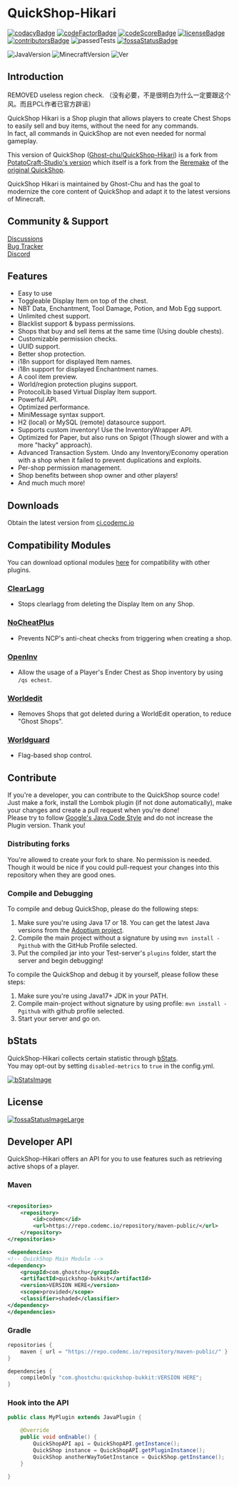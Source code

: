 <!-- Links -->

[codacy]: https://www.codacy.com/gh/Ghost-chu/QuickShop-Hikari/dashboard?utm_source=github.com&amp;utm_medium=referral&amp;utm_content=Ghost-chu/QuickShop-Hikari&amp;utm_campaign=Badge_Grade

[codeFactor]: https://www.codefactor.io/repository/github/ghost-chu/quickshop-hikari

[codeScore]: https://app.codiga.io/public/project/32011/QuickShop-Hikari/dashboard

[license]: https://github.com/Ghost-chu/QuickShop-Hikari/blob/hikari/LICENSE

[contributors]: https://github.com/Ghost-chu/QuickShop-Hikari/graphs/contributors

[fossaStatus]: https://app.fossa.com/projects/git%2Bgithub.com%2FGhost-chu%2FQuickShop-Hikari?ref=badge_shield

[fossaStatusLarge]: https://app.fossa.com/projects/git%2Bgithub.com%2FGhost-chu%2FQuickShop-Hikari?ref=badge_large

[quickshop-hikari]: https://github.com/Ghost-chu/QuickShop-Hikari

[quickshop-potato]: https://github.com/PotatoCraft-Studio/QuickShop-Reremake/

[quickshop-ghostchu]: https://github.com/Ghost-chu/QuickShop-Reremake

[quickshop-original]: https://github.com/KaiKikuchi/QuickShop

[codemc]: https://ci.codemc.io/job/Ghost-chu/job/QuickShop-Hikari/

[clearlagg]: https://www.spigotmc.org/resources/68271/

[worldguard]: https://dev.bukkit.org/projects/worldguard

[nocheatplus]: https://www.spigotmc.org/resources/nocheatplus.26/

[openinv]: https://dev.bukkit.org/projects/openinv

[worldedit]: https://dev.bukkit.org/projects/worldedit

[optional_modules]: https://ci.codemc.io/job/Ghost-chu/job/QuickShop-Hikari/

[googlejava]: https://google.github.io/styleguide/javaguide.html

[adoptium]: https://adoptium.net/

[bStats-site]: https://bstats.org

[bStats-plugin]: https://bstats.org/plugin/bukkit/QuickShop-Hikari/14281

<!-- Images/Badges -->

[codacyBadge]: https://app.codacy.com/project/badge/Grade/a04ef7174d9f4e65b60ae28b09222809

[codeFactorBadge]: https://www.codefactor.io/repository/github/ghost-chu/quickshop-hikari/badge

[codeScoreBadge]: https://api.codiga.io/project/32011/score/svg

[licenseBadge]: https://img.shields.io/github/license/Ghost-chu/QuickShop-Hikari.svg

[contributorsBadge]: https://img.shields.io/github/contributors/Ghost-chu/QuickShop-Hikari

[passedTests]: https://img.shields.io/jenkins/tests?compact_message&jobUrl=https://ci.codemc.io/job/Ghost-chu/job/QuickShop-Hikari

[fossaStatusBadge]: https://app.fossa.com/api/projects/git%2Bgithub.com%2FGhost-chu%2FQuickShop-Hikari.svg?type=shield

[fossaStatusImageLarge]: https://app.fossa.com/api/projects/git%2Bgithub.com%2FGhost-chu%2FQuickShop-Hikari.svg?type=large

[JavaVersion]: https://img.shields.io/badge/Java-Versions_17_+_18-orange.svg

[MinecraftVersion]: https://img.shields.io/badge/Minecraft-Java%20Edition%201.18%2B-blueviolet

[bStatsImage]: https://bstats.org/signatures/bukkit/QuickShop-Hikari.svg

[Ver]: https://img.shields.io/spiget/version/100125?label=version

<!-- Unused? -->
<!-- [//]: # (![Downloads]&#40;https://img.shields.io/spiget/downloads/62575?label=downloads&#41;) -->
<!-- [//]: # (![Rating]&#40;https://img.shields.io/spiget/rating/62575?label=rating&#41;) -->

<!-- Start of README -->

# QuickShop-Hikari

[![codacyBadge]][codacy]
[![codeFactorBadge]][codeFactor]
[![codeScoreBadge]][codeScore]
[![licenseBadge]][license]
[![contributorsBadge]][contributors]
![passedTests]
[![fossaStatusBadge]][fossaStatus]

![JavaVersion]
![MinecraftVersion]
![Ver]

## Introduction
REMOVED useless region check.
（没有必要，不是很明白为什么一定要跟这个风。而且PCL作者已官方辟谣）

QuickShop Hikari is a Shop plugin that allows players to create Chest Shops to easily sell and buy items, without the
need for any commands.  
In fact, all commands in QuickShop are not even needed for normal gameplay.

This version of QuickShop ([Ghost-chu/QuickShop-Hikari][quickshop-hikari]) is a fork
from [PotatoCraft-Studio's version][quickshop-potato] which itself is a fork from the [Reremake][quickshop-ghostchu] of
the [original QuickShop][quickshop-original].

QuickShop Hikari is maintained by Ghost-Chu and has the goal to modernize the core content of QuickShop and adapt it to
the latest versions of Minecraft.

## Community & Support

[Discussions](https://github.com/Ghost-chu/QuickShop-Hikari/discussions)  
[Bug Tracker](https://github.com/Ghost-chu/QuickShop-Hikari/issues)  
[Discord](https://discord.gg/Bu3dVtmsD3)

## Features

- Easy to use
- Toggleable Display Item on top of the chest.
- NBT Data, Enchantment, Tool Damage, Potion, and Mob Egg support.
- Unlimited chest support.
- Blacklist support & bypass permissions.
- Shops that buy and sell items at the same time (Using double chests).
- Customizable permission checks.
- UUID support.
- Better shop protection.
- i18n support for displayed Item names.
- i18n support for displayed Enchantment names.
- A cool item preview.
- World/region protection plugins support.
- ProtocolLib based Virtual Display Item support.
- Powerful API.
- Optimized performance.
- MiniMessage syntax support.
- H2 (local) or MySQL (remote) datasource support.
- Supports custom inventory! Use the InventoryWrapper API.
- Optimized for Paper, but also runs on Spigot (Though slower and with a more "hacky" approach).
- Advanced Transaction System. Undo any Inventory/Economy operation with a shop when it failed to prevent duplications
  and exploits.
- Per-shop permission management.
- Shop benefits between shop owner and other players!
- And much much more!

## Downloads

Obtain the latest version from [ci.codemc.io][codemc]

## Compatibility Modules

You can download optional modules [here][optional_modules] for compatibility with other plugins.

### [ClearLagg][clearlagg]

- Stops clearlagg from deleting the Display Item on any Shop.

### [NoCheatPlus][nocheatplus]

- Prevents NCP's anti-cheat checks from triggering when creating a shop.

### [OpenInv][openinv]

- Allow the usage of a Player's Ender Chest as Shop inventory by using `/qs echest`.

### [Worldedit][worldedit]

- Removes Shops that got deleted during a WorldEdit operation, to reduce "Ghost Shops".

### [Worldguard][worldguard]

- Flag-based shop control.

## Contribute

If you're a developer, you can contribute to the QuickShop source code! Just make a fork, install the Lombok plugin (if
not done automatically), make your changes and create a pull request when you're done!  
Please try to follow [Google's Java Code Style][googlejava] and do not increase the Plugin version. Thank you!

### Distributing forks

You're allowed to create your fork to share. No permission is needed.  
Though it would be nice if you could pull-request your changes into this repository when they are good ones.

### Compile and Debugging

To compile and debug QuickShop, please do the following steps:

1. Make sure you're using Java 17 or 18. You can get the latest Java versions from the [Adoptium project][adoptium].
2. Compile the main project without a signature by using `mvn install -Pgithub` with the GitHub Profile selected.
3. Put the compiled jar into your Test-server's `plugins` folder, start the server and begin debugging!

To compile the QuickShop and debug it by yourself, please follow these steps:

1. Make sure you're using Java17+ JDK in your PATH.
2. Compile main-project without signature by using profile: `mvn install -Pgithub` with github profile selected.
3. Start your server and go on.

## bStats

QuickShop-Hikari collects certain statistic through [bStats][bstats-site].  
You may opt-out by setting `disabled-metrics` to `true` in the config.yml.

[![bStatsImage]][bStats-plugin]

## License

[![fossaStatusImageLarge]][fossaStatusLarge]

## Developer API

QuickShop-Hikari offers an API for you to use features such as retrieving active shops of a player.

### Maven

```xml

<repositories>
    <repository>
        <id>codemc</id>
        <url>https://repo.codemc.io/repository/maven-public/</url>
    </repository>
</repositories>

<dependencies>
<!-- QuickShop Main Module -->
<dependency>
    <groupId>com.ghostchu</groupId>
    <artifactId>quickshop-bukkit</artifactId>
    <version>VERSION HERE</version>
    <scope>provided</scope>
    <classifier>shaded</classifier>
</dependency>
</dependencies>
```

### Gradle

```groovy
repositories {
    maven { url = "https://repo.codemc.io/repository/maven-public/" }
}

dependencies {
    compileOnly "com.ghostchu:quickshop-bukkit:VERSION HERE";
}
```

### Hook into the API

```java
public class MyPlugin extends JavaPlugin {

    @Override
    public void onEnable() {
        QuickShopAPI api = QuickShopAPI.getInstance();
        QuickShop instance = QuickShopAPI.getPluginInstance();
        QuickShop anotherWayToGetInstance = QuickShop.getInstance();
    }

}
```
